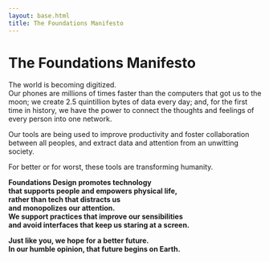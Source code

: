 ```yaml
---
layout: base.html
title: The Foundations Manifesto
---
```


# The Foundations Manifesto

The world is becoming digitized.<br>
Our phones are millions of times faster than the computers that got us to the moon; we create 2.5 quintillion bytes of data every day; and, for the first time in history, we have the power to connect the thoughts and feelings of every person into one network.

Our tools are being used to improve productivity and foster collaboration between all peoples, and extract data and attention from an unwitting society.

For better or for worst, these tools are transforming humanity.

**Foundations Design promotes technology<br>
that supports people and empowers physical life,<br>
rather than tech that distracts us<br>
and monopolizes our attention.<br>
We support practices that improve our sensibilities<br>
and avoid interfaces that keep us staring at a screen.**

**Just like you, we hope for a better future.<br>
In our humble opinion, that future begins on Earth.**

